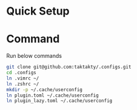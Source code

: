 Quick Setup
===

# Command

Run below commands

```bash
git clone git@github.com:taktakty/.configs.git
cd .configs
ln .vimrc ~/
ln .zshrc ~/
mkdir -p ~/.cache/userconfig
ln plugin.toml ~/.cache/userconfig
ln plugin_lazy.toml ~/.cache/userconfig
```


